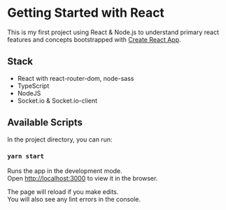 # Getting Started with React 

This is my first project using React & Node.js to understand primary react features and concepts
bootstrapped with [Create React App](https://github.com/facebook/create-react-app).

## Stack
- React with react-router-dom, node-sass
- TypeScript
- NodeJS
- Socket.io & Socket.io-client

## Available Scripts

In the project directory, you can run:

### `yarn start`

Runs the app in the development mode.\
Open [http://localhost:3000](http://localhost:3000) to view it in the browser.

The page will reload if you make edits.\
You will also see any lint errors in the console.

